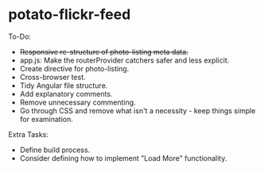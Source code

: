 # potato-flickr-feed

To-Do:
* ~~Responsive re-structure of photo-listing meta data.~~
* app.js: Make the routerProvider catchers safer and less explicit.
* Create directive for photo-listing.
* Cross-browser test.
* Tidy Angular file structure.
* Add explanatory comments.
* Remove unnecessary commenting.
* Go through CSS and remove what isn't a necessity - keep things simple for examination.

Extra Tasks:
* Define build process.
* Consider defining how to implement "Load More" functionality.
